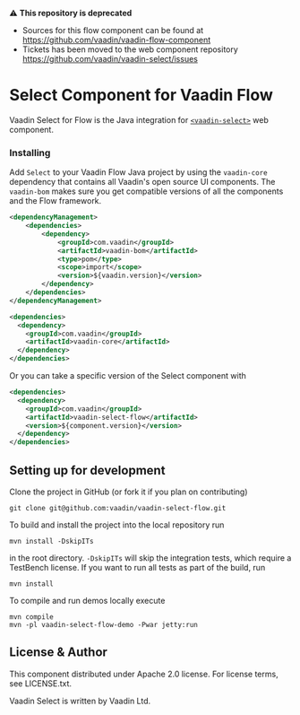 ⚠️ **This repository is deprecated**
- Sources for this flow component can be found at https://github.com/vaadin/vaadin-flow-component
- Tickets has been moved to the web component repository https://github.com/vaadin/vaadin-select/issues


# Select Component for Vaadin Flow

Vaadin Select for Flow is the Java integration for [`<vaadin-select>`](https://github.com/vaadin/vaadin-select) web component.

### Installing
Add `Select` to your Vaadin Flow Java project by using the `vaadin-core` dependency that contains all Vaadin's open source UI components.
The `vaadin-bom` makes sure you get compatible versions of all the components and the Flow framework.

```xml
<dependencyManagement>
    <dependencies>
        <dependency>
            <groupId>com.vaadin</groupId>
            <artifactId>vaadin-bom</artifactId>
            <type>pom</type>
            <scope>import</scope>
            <version>${vaadin.version}</version>
        </dependency>
    </dependencies>
</dependencyManagement>

<dependencies>
  <dependency>
    <groupId>com.vaadin</groupId>
    <artifactId>vaadin-core</artifactId>
  </dependency>
</dependencies>
```

Or you can take a specific version of the Select component with
```xml
<dependencies>
  <dependency>
    <groupId>com.vaadin</groupId>
    <artifactId>vaadin-select-flow</artifactId>
    <version>${component.version}</version>
  </dependency>
</dependencies>
```

## Setting up for development

Clone the project in GitHub (or fork it if you plan on contributing)

```
git clone git@github.com:vaadin/vaadin-select-flow.git
```

To build and install the project into the local repository run

```mvn install -DskipITs```

in the root directory. `-DskipITs` will skip the integration tests, which require a TestBench license. If you want to run all tests as part of the build, run

```mvn install```

To compile and run demos locally execute

```
mvn compile
mvn -pl vaadin-select-flow-demo -Pwar jetty:run
```

## License & Author

This component distributed under Apache 2.0 license. For license terms, see LICENSE.txt.

Vaadin Select is written by Vaadin Ltd.
